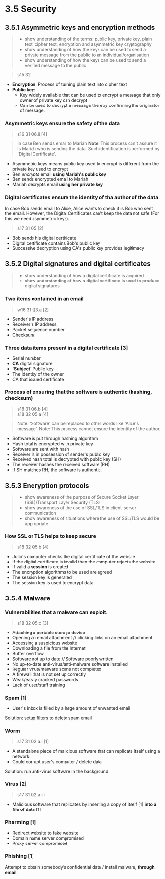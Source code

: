 # 3.5 Security

3.5.1 Asymmetric keys and encryption methods
----------
> - show understanding of the terms: public key, private key, plain text, cipher text, encryption and asymmetric key cryptography
> - show understanding of how the keys can be used to send a private message from the public to an individual/organisation
> - show understanding of how the keys can be used to send a verified message to the public


> s15 32

- **Encryption**: Process of turning plain text into cipher text
- **Public key**:
  - Key widely available that can be used to encrypt a message that only owner of private key can decrypt
  - Can be used to decrypt a message thereby confirming the originator of message.

### Asymmetric keys ensure the safety of the data
> s16 31 Q6.ii \[4\]

> In case Ben sends email to Mariah
> **Note**: This process can't assure it is Mariah who is sending the data. Such identification is performed by 'Digital Certificate'.

- Asymmetric keys means public key used to encrypt is different from the private key used to encrypt
- Ben *encrypts* email **using Mariah's public key**
- Ben sends encrypted email to Mariah
- Mariah decrypts email **using her private key**

### Digital certificates ensure the identity of tha author of the data
In case Bob sends email to Alice, Alice wants to check it is Bob who sent the email. However, the Digital Certificates can't keep the data not safe (For this we need asymmetric keys).

> s17 31 Q5 \[2\]

- Bob sends his digital certificate
- Digital certificate contains Bob's public key
- Successive decryption using CA's public key provides legitimacy

3.5.2 Digital signatures and digital certificates
-------------------------------------------------
> - show understanding of how a digital certificate is acquired
> - show understanding of how a digital certificate is used to produce digital signatures

### Two items contained in an email
> w16 31 Q3.a \[2\]

- Sender's IP address
- Receiver's IP address
- Packet sequence number
- Checksum

### Three data items present in a digital certificate \[3\]
- Serial number
- **CA** digital signature
- **'Subject'** Public key
- The identity of the owner
- CA that issued certificate

### Process of ensuring that the software is authentic (hashing, checksum)
> s18 31 Q6.b \[4\]  
> s18 32 Q5.a \[4\]

> Note: 'Software' can be replaced to other words like 'Alice's message'.
> Note: This process cannot ensure the identity of the author.

- Software is put through hashing algorithm
- Hash total is encrypted with private key
- Software are sent with hash
- Receiver is in possession of sender's public key
- Received hash total is decrypted with public key (SH)
- The receiver hashes the received software (RH)
- If SH matches RH, the software is authentic.

3.5.3 Encryption protocols
--------------------------
> - show awareness of the purpose of Secure Socket Layer (SSL)/Transport Layer Security (TLS)
> - show awareness of the use of SSL/TLS in client-server communication
> - show awareness of situations where the use of SSL/TLS would be appropriate

### How SSL or TLS helps to keep secure
> s18 32 Q5.b \[4\]

- Julio's computer checks the digital certificate of the website
- If the digital certificate is invalid then the computer rejects the website
- If valid a **session** is created
- The encryption algorithms to be used are agreed
- The session key is generated
- The session key is used to encrypt data

3.5.4 Malware
-------------

### Vulnerabilities that a malware can exploit.
> s18 32 Q5.c \[3\]

- Attaching a portable storage device
- Opening an email attachment // clicking links on an email attachment
- Accessing a suspicious website
- Downloading a file from the Internet
- Buffer overflow
- Software not up to date // Software poorly written
- No up-to-date anti-virus/anti-malware software installed
- Regular virus/malware scans not completed
- A firewall that is not set up correctly
- Weak/easily cracked passwords
- Lack of user/staff training

### Spam \[1\]
- User's inbox is filled by a large amount of unwanted email

Solution: setup filters to delete spam email

### Worm
> s17 31 Q2.a.i \[1\]

- A standalone piece of malicious software that can replicate itself using a network.
- Could corrupt user's computer / delete data

Solution: run anti-virus software in the background

### Virus \[2\]
> s17 31 Q2.a.iii

- Malicious software that replicates by inserting a copy of itself \[1\] **into a file of data** \[1\]

### Pharming \[1\]
- Redirect website to fake website
- Domain name server compromised
- Proxy server compromised

### Phishing \[1\]
Attempt to obtain somebody’s confidential data / install
malware, **through email**